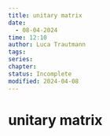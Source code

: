 ```yaml
---
title: unitary matrix
date:
  - 08-04-2024
time: 12:10
author: Luca Trautmann
tags: 
series: 
chapter: 
status: Incomplete
modified: 2024-04-08
---
```

# unitary matrix
